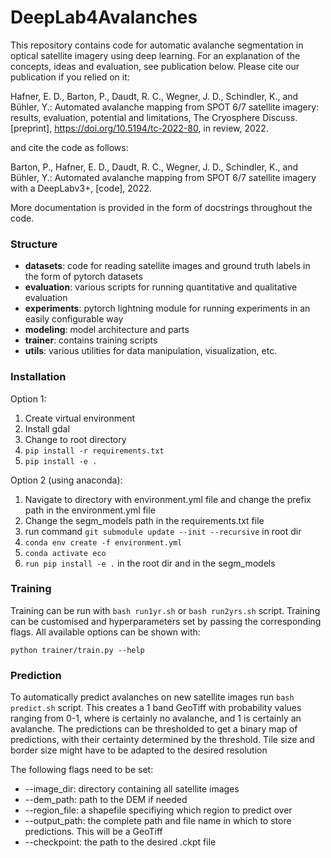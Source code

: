 # DeepLab4Avalanches
This repository contains code for automatic avalanche segmentation in optical satellite imagery using deep learning. For an explanation of the concepts, ideas and evaluation, see publication below. Please cite our publication if you relied on it:

Hafner, E. D., Barton, P., Daudt, R. C., Wegner, J. D., Schindler, K., and Bühler, Y.: Automated avalanche mapping from SPOT 6/7 satellite imagery: results, evaluation, potential and limitations, The Cryosphere Discuss. [preprint], https://doi.org/10.5194/tc-2022-80, in review, 2022.

and cite the code as follows:

Barton, P., Hafner, E. D., Daudt, R. C., Wegner, J. D., Schindler, K., and Bühler, Y.: Automated avalanche mapping from SPOT 6/7 satellite imagery with a DeepLabv3+, [code], 2022.


More documentation is provided in the form of docstrings throughout the code.

### Structure

* **datasets**: code for reading satellite images and ground truth labels in the form of pytorch datasets
* **evaluation**: various scripts for running quantitative and qualitative evaluation
* **experiments**: pytorch lightning module for running experiments in an easily configurable way
* **modeling**: model architecture and parts
* **trainer**: contains training scripts
* **utils**: various utilities for data manipulation, visualization, etc.

### Installation
Option 1:
1. Create virtual environment
2. Install gdal
3. Change to root directory
4. `pip install -r requirements.txt`
5. `pip install -e .`

Option 2 (using anaconda):

1. Navigate to directory with environment.yml file and change the prefix path in the environment.yml file
2. Change the segm_models path in the requirements.txt file
3. run command `git submodule update --init --recursive` in root dir
4. `conda env create -f environment.yml` 
5. `conda activate eco`
6. `run pip install -e .` in the root dir and in the segm_models
 

### Training

Training can be run with  `bash run1yr.sh` or `bash run2yrs.sh` script. Training can be customised and hyperparameters set by passing the corresponding flags. All available options can be shown with:

`python trainer/train.py --help`

### Prediction

To automatically predict avalanches on new satellite images run `bash predict.sh` script. This creates a 1 band GeoTiff with probability values ranging from 0-1, where is certainly no avalanche, and 1 is certainly an avalanche. The predictions can be thresholded to get a binary map of predictions, with their certainty determined by the threshold.
Tile size and border size might have to be adapted to the desired resolution

The following flags need to be set:

* --image_dir: directory containing all satellite images
* --dem_path: path to the DEM if needed
* --region_file: a shapefile specifiying which region to predict over
* --output_path: the complete path and file name in which to store predictions. This will be a GeoTiff
* --checkpoint: the path to the desired .ckpt file


